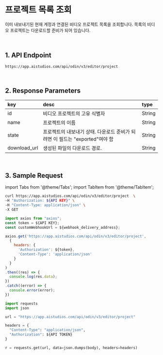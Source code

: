 # 프로젝트 목록 조회

이미 내보내기된 현재 계정과 연결된 비디오 프로젝트 목록을 조회합니다. 목록의 비디오 프로젝트는 다운로드할 준비가 되어 있습니다.

<br/>

## 1. API Endpoint

```http
https://app.aistudios.com/api/odin/v3/editor/project
```

<br/>

## 2. Response Parameters
|key|desc|type|
|:---|:---|:---|
|id|비디오 프로젝트의 고유 식별자|String|
|name|프로젝트의 이름|String|
|state|프로젝트의 내보내기 상태. 다운로드 준비가 되려면 이 필드는 "exported"여야 함|String|
|download_url|생성된 파일의 다운로드 경로.|String|

<br/>


## 3. Sample Request

import Tabs from '@theme/Tabs';
import TabItem from '@theme/TabItem';

<Tabs>
<TabItem value="curl" label="cURL">

```bash
curl https://app.aistudios.com/api/odin/v3/editor/project  \
-H "Authorization: ${API KEY}" \
-H "Content-Type: application/json" \
-X GET 
```

</TabItem>
<TabItem value="js" label="Node.js">

```js
import axios from "axios";
const token = ${API KEY};
const customWebhookUrl = ${webhook_delivery_address};

axios.get('https://app.aistudios.com/api/odin/v3/editor/project', 
  {
    headers: {
      'Authorization': ${token},
      'Content-Type': 'application/json'
    }
  }
)
.then((res) => {
  console.log(res.data);
})
.catch((error) => {
  console.error(error);
})
```

</TabItem>
<TabItem value="py" label="Python">

```py
import requests
import json

url = "https://app.aistudios.com/api/odin/v3/editor/project"

headers = {
  "Content-Type": "application/json",
  "Authorization": ${API TOKEN}
}

r = requests.get(url, data=json.dumps(body), headers=headers)
```

</TabItem>
</Tabs>